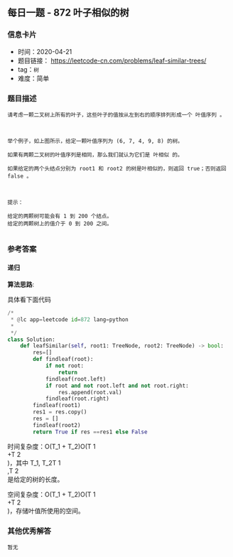﻿## 每日一题 - 872 叶子相似的树

### 信息卡片

- 时间：2020-04-21
- 题目链接： https://leetcode-cn.com/problems/leaf-similar-trees/
- tag：`树`
- 难度：简单

### 题目描述

```
请考虑一颗二叉树上所有的叶子，这些叶子的值按从左到右的顺序排列形成一个 叶值序列 。



举个例子，如上图所示，给定一颗叶值序列为 (6, 7, 4, 9, 8) 的树。

如果有两颗二叉树的叶值序列是相同，那么我们就认为它们是 叶相似 的。

如果给定的两个头结点分别为 root1 和 root2 的树是叶相似的，则返回 true；否则返回 false 。

 

提示：

给定的两颗树可能会有 1 到 200 个结点。
给定的两颗树上的值介于 0 到 200 之间。


```



### 参考答案

#### 递归 

**算法思路**:


具体看下面代码

```python
/*
 * @lc app=leetcode id=872 lang=python
 *
 */
class Solution:
    def leafSimilar(self, root1: TreeNode, root2: TreeNode) -> bool:
        res=[]
        def findleaf(root):
            if not root:
                return 
            findleaf(root.left)
            if root and not root.left and not root.right:
                res.append(root.val)
            findleaf(root.right)
        findleaf(root1)
        res1 = res.copy()
        res = []
        findleaf(root2)
        return True if res ==res1 else False
```
 
 
 
时间复杂度：O(T_1 + T_2)O(T 
1
​	
 +T 
2
​	
 )，其中 T_1, T_2T 
1
​	
 ,T 
2
​	
  是给定的树的长度。



空间复杂度：O(T_1 + T_2)O(T 
1
​	
 +T 
2
​	
 )，存储叶值所使用的空间。




### 其他优秀解答

```
暂无
```


